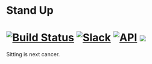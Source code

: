 # Stand Up

[![Build Status](https://travis-ci.org/kevalpatel2106/Stand-Up.svg?branch=master)](https://travis-ci.org/kevalpatel2106/Stand-Up) [![Slack](https://img.shields.io/badge/Join-Slack-yellow.svg?style=flat)](https://stand-up-slack-invite-automati.herokuapp.com) [![API](https://img.shields.io/badge/API-21%2B-orange.svg?style=flat)](https://android-arsenal.com/api?level=21) <a href="https://www.paypal.me/kevalpatel2106"> <img src="https://img.shields.io/badge/paypal-donate-yellow.svg" /></a>
=====================================
Sitting is next cancer.
